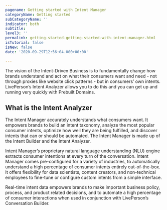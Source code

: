 ```yaml
---
pagename: Getting started with Intent Manager
categoryName: Getting started
subCategoryName: ''
indicator: both
subtitle: 
level3: ''
permalink: getting-started-getting-started-with-intent-manager.html
isTutorial: false
isNew: false
date: '2020-09-29T12:56:04.000+00:00'

---
```


The vision of the Intent-Driven Business is to fundamentally change how brands understand and act on what their consumers want and need - not through proxies like website click patterns - but in consumers’ own intents. LivePerson’s Intent Analyzer allows you to do this and you can get up and running very quickly with Prebuilt Domains.

## What is the Intent Analyzer 

The Intent Manager accurately understands what consumers want. It empowers brands to build an intent taxonomy, analyze the most popular consumer intents, optimize how well they are being fulfilled, and discover intents that can or should be automated. The Intent Manager is made up of the Intent Builder and the Intent Analyzer.

Intent Manager’s proprietary natural language understanding (NLU) engine extracts consumer intentions at every turn of the conversation. Intent Manager comes pre-configured for a variety of industries, to automatically understand a high percentage of consumer intents entirely out-of-the-box. It offers flexibility for data scientists, content creators, and non-technical employees to fine-tune or configure custom intents from a simple interface.

Real-time intent data empowers brands to make important business policy, process, and product related decisions, and to automate a high percentage of consumer interactions when used in conjunction with LivePerson’s Conversation Builder.
